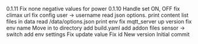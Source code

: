 
0.1.11 Fix none negative values for power 
0.1.10 Handle set ON, OFF
fix climax url
fix config user -> username
read json options.
print content
list files in data
read /data/options.json
print env
fix mqtt_server
up version
fix env name
Move in to directory
add build.yaml
add addon files
sensor -> switch
add env settings
Fix update value
Fix id
New version
Initial commit